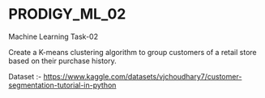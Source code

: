 # PRODIGY_ML_02
Machine Learning Task-02

Create a K-means clustering algorithm to group customers of a retail store based on their purchase history.  

Dataset :- https://www.kaggle.com/datasets/vjchoudhary7/customer-segmentation-tutorial-in-python
